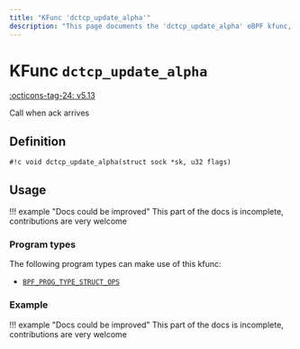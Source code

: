 ```yaml
---
title: "KFunc 'dctcp_update_alpha'"
description: "This page documents the 'dctcp_update_alpha' eBPF kfunc, including its definition, usage, program types that can use it, and examples."
---
```

# KFunc `dctcp_update_alpha`

<!-- [FEATURE_TAG](dctcp_update_alpha) -->
[:octicons-tag-24: v5.13](https://github.com/torvalds/linux/commit/e78aea8b2170be1b88c96a4d138422986a737336)
<!-- [/FEATURE_TAG] -->

Call when ack arrives

## Definition

<!-- [KFUNC_DEF] -->
`#!c void dctcp_update_alpha(struct sock *sk, u32 flags)`
<!-- [/KFUNC_DEF] -->

## Usage

!!! example "Docs could be improved"
    This part of the docs is incomplete, contributions are very welcome

### Program types

The following program types can make use of this kfunc:

<!-- [KFUNC_PROG_REF] -->
- [`BPF_PROG_TYPE_STRUCT_OPS`](../program-type/BPF_PROG_TYPE_STRUCT_OPS.md)
<!-- [/KFUNC_PROG_REF] -->

### Example

!!! example "Docs could be improved"
    This part of the docs is incomplete, contributions are very welcome

